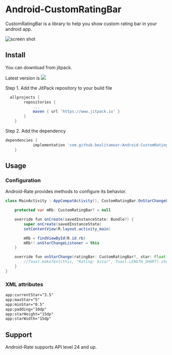 Android-CustomRatingBar
============

CustomRatingBar is a library to help you show custom rating bar in your android app.

![screen shot](https://i.imgur.com/vtq24gV.png)

## Install

You can download from jitpack.

Latest version is [![](https://www.jitpack.io/v/bealitamoor/Android-CustomRatingBar.svg)](https://www.jitpack.io/#bealitamoor/Android-CustomRatingBar)

Step 1. Add the JitPack repository to your build file 
 
```groovy
  allprojects {
		repositories {
			...
			maven { url 'https://www.jitpack.io' }
		}
	}
```


Step 2. Add the dependency

```groovy
dependencies {
	        implementation 'com.github.bealitamoor:Android-CustomRatingBar:Tag'
	}
```

## Usage

### Configuration

Android-Rate provides methods to configure its behavior.

```java
class MainActivity : AppCompatActivity(), CustomRatingBar.OnStarChangeListener {

    protected var mRb: CustomRatingBar? = null

    override fun onCreate(savedInstanceState: Bundle?) {
        super.onCreate(savedInstanceState)
        setContentView(R.layout.activity_main)

        mRb = findViewById(R.id.rb)
        mRb!!.onStarChangeListener = this
    }

    override fun onStarChange(ratingBar: CustomRatingBar?, star: Float) {
        //Toast.makeText(this, "Rating: $star", Toast.LENGTH_SHORT).show()
    }
}
```

### XML attributes

```xml
app:currentStar="3.5"
app:maxStar="5"
app:minStar="0.5"
app:padding="10dp"
app:starHeight="15dp"
app:starWidth="15dp"
```

## Support

Android-Rate supports API level 24 and up.
